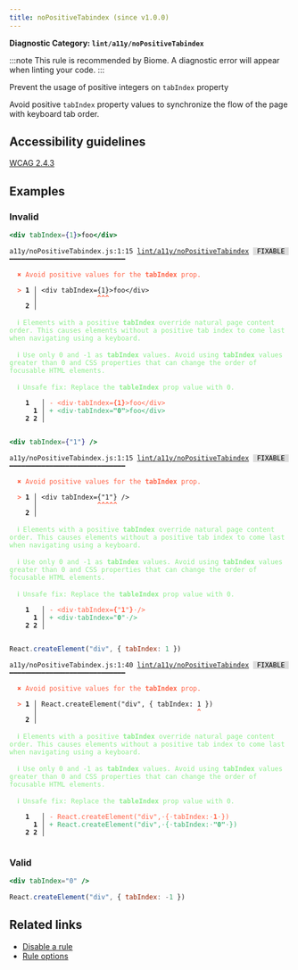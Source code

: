 ```yaml
---
title: noPositiveTabindex (since v1.0.0)
---
```


**Diagnostic Category: `lint/a11y/noPositiveTabindex`**

:::note
This rule is recommended by Biome. A diagnostic error will appear when linting your code.
:::

Prevent the usage of positive integers on `tabIndex` property

Avoid positive `tabIndex` property values to synchronize the flow of the page with keyboard tab order.

## Accessibility guidelines

[WCAG 2.4.3](https://www.w3.org/WAI/WCAG21/Understanding/focus-order)

## Examples

### Invalid

```jsx
<div tabIndex={1}>foo</div>
```

<pre class="language-text"><code class="language-text">a11y/noPositiveTabindex.js:1:15 <a href="https://biomejs.dev/linter/rules/no-positive-tabindex">lint/a11y/noPositiveTabindex</a> <span style="color: #000; background-color: #ddd;"> FIXABLE </span> ━━━━━━━━━━━━━━━━━━━━━━━━━━━━━

<strong><span style="color: Tomato;">  </span></strong><strong><span style="color: Tomato;">✖</span></strong> <span style="color: Tomato;">Avoid positive values for the </span><span style="color: Tomato;"><strong>tabIndex</strong></span><span style="color: Tomato;"> prop.</span>
  
<strong><span style="color: Tomato;">  </span></strong><strong><span style="color: Tomato;">&gt;</span></strong> <strong>1 │ </strong>&lt;div tabIndex={1}&gt;foo&lt;/div&gt;
   <strong>   │ </strong>              <strong><span style="color: Tomato;">^</span></strong><strong><span style="color: Tomato;">^</span></strong><strong><span style="color: Tomato;">^</span></strong>
    <strong>2 │ </strong>
  
<strong><span style="color: lightgreen;">  </span></strong><strong><span style="color: lightgreen;">ℹ</span></strong> <span style="color: lightgreen;">Elements with a positive </span><span style="color: lightgreen;"><strong>tabIndex</strong></span><span style="color: lightgreen;"> override natural page content order. This causes elements without a positive tab index to come last when navigating using a keyboard.</span>
  
<strong><span style="color: lightgreen;">  </span></strong><strong><span style="color: lightgreen;">ℹ</span></strong> <span style="color: lightgreen;">Use only 0 and -1 as </span><span style="color: lightgreen;"><strong>tabIndex</strong></span><span style="color: lightgreen;"> values. Avoid using </span><span style="color: lightgreen;"><strong>tabIndex</strong></span><span style="color: lightgreen;"> values greater than 0 and CSS properties that can change the order of focusable HTML elements.</span>
  
<strong><span style="color: lightgreen;">  </span></strong><strong><span style="color: lightgreen;">ℹ</span></strong> <span style="color: lightgreen;">Unsafe fix</span><span style="color: lightgreen;">: </span><span style="color: lightgreen;">Replace the </span><span style="color: lightgreen;"><strong>tableIndex</strong></span><span style="color: lightgreen;"> prop value with 0.</span>
  
    <strong>1</strong>  <strong> │ </strong><span style="color: Tomato;">-</span> <span style="color: Tomato;">&lt;</span><span style="color: Tomato;">d</span><span style="color: Tomato;">i</span><span style="color: Tomato;">v</span><span style="color: Tomato;"><span style="opacity: 0.8;">·</span></span><span style="color: Tomato;">t</span><span style="color: Tomato;">a</span><span style="color: Tomato;">b</span><span style="color: Tomato;">I</span><span style="color: Tomato;">n</span><span style="color: Tomato;">d</span><span style="color: Tomato;">e</span><span style="color: Tomato;">x</span><span style="color: Tomato;">=</span><span style="color: Tomato;"><strong>{</strong></span><span style="color: Tomato;"><strong>1</strong></span><span style="color: Tomato;"><strong>}</strong></span><span style="color: Tomato;">&gt;</span><span style="color: Tomato;">f</span><span style="color: Tomato;">o</span><span style="color: Tomato;">o</span><span style="color: Tomato;">&lt;</span><span style="color: Tomato;">/</span><span style="color: Tomato;">d</span><span style="color: Tomato;">i</span><span style="color: Tomato;">v</span><span style="color: Tomato;">&gt;</span>
      <strong>1</strong><strong> │ </strong><span style="color: MediumSeaGreen;">+</span> <span style="color: MediumSeaGreen;">&lt;</span><span style="color: MediumSeaGreen;">d</span><span style="color: MediumSeaGreen;">i</span><span style="color: MediumSeaGreen;">v</span><span style="color: MediumSeaGreen;"><span style="opacity: 0.8;">·</span></span><span style="color: MediumSeaGreen;">t</span><span style="color: MediumSeaGreen;">a</span><span style="color: MediumSeaGreen;">b</span><span style="color: MediumSeaGreen;">I</span><span style="color: MediumSeaGreen;">n</span><span style="color: MediumSeaGreen;">d</span><span style="color: MediumSeaGreen;">e</span><span style="color: MediumSeaGreen;">x</span><span style="color: MediumSeaGreen;">=</span><span style="color: MediumSeaGreen;"><strong>&quot;</strong></span><span style="color: MediumSeaGreen;"><strong>0</strong></span><span style="color: MediumSeaGreen;"><strong>&quot;</strong></span><span style="color: MediumSeaGreen;">&gt;</span><span style="color: MediumSeaGreen;">f</span><span style="color: MediumSeaGreen;">o</span><span style="color: MediumSeaGreen;">o</span><span style="color: MediumSeaGreen;">&lt;</span><span style="color: MediumSeaGreen;">/</span><span style="color: MediumSeaGreen;">d</span><span style="color: MediumSeaGreen;">i</span><span style="color: MediumSeaGreen;">v</span><span style="color: MediumSeaGreen;">&gt;</span>
    <strong>2</strong> <strong>2</strong><strong> │ </strong>  
  
</code></pre>

```jsx
<div tabIndex={"1"} />
```

<pre class="language-text"><code class="language-text">a11y/noPositiveTabindex.js:1:15 <a href="https://biomejs.dev/linter/rules/no-positive-tabindex">lint/a11y/noPositiveTabindex</a> <span style="color: #000; background-color: #ddd;"> FIXABLE </span> ━━━━━━━━━━━━━━━━━━━━━━━━━━━━━

<strong><span style="color: Tomato;">  </span></strong><strong><span style="color: Tomato;">✖</span></strong> <span style="color: Tomato;">Avoid positive values for the </span><span style="color: Tomato;"><strong>tabIndex</strong></span><span style="color: Tomato;"> prop.</span>
  
<strong><span style="color: Tomato;">  </span></strong><strong><span style="color: Tomato;">&gt;</span></strong> <strong>1 │ </strong>&lt;div tabIndex={&quot;1&quot;} /&gt;
   <strong>   │ </strong>              <strong><span style="color: Tomato;">^</span></strong><strong><span style="color: Tomato;">^</span></strong><strong><span style="color: Tomato;">^</span></strong><strong><span style="color: Tomato;">^</span></strong><strong><span style="color: Tomato;">^</span></strong>
    <strong>2 │ </strong>
  
<strong><span style="color: lightgreen;">  </span></strong><strong><span style="color: lightgreen;">ℹ</span></strong> <span style="color: lightgreen;">Elements with a positive </span><span style="color: lightgreen;"><strong>tabIndex</strong></span><span style="color: lightgreen;"> override natural page content order. This causes elements without a positive tab index to come last when navigating using a keyboard.</span>
  
<strong><span style="color: lightgreen;">  </span></strong><strong><span style="color: lightgreen;">ℹ</span></strong> <span style="color: lightgreen;">Use only 0 and -1 as </span><span style="color: lightgreen;"><strong>tabIndex</strong></span><span style="color: lightgreen;"> values. Avoid using </span><span style="color: lightgreen;"><strong>tabIndex</strong></span><span style="color: lightgreen;"> values greater than 0 and CSS properties that can change the order of focusable HTML elements.</span>
  
<strong><span style="color: lightgreen;">  </span></strong><strong><span style="color: lightgreen;">ℹ</span></strong> <span style="color: lightgreen;">Unsafe fix</span><span style="color: lightgreen;">: </span><span style="color: lightgreen;">Replace the </span><span style="color: lightgreen;"><strong>tableIndex</strong></span><span style="color: lightgreen;"> prop value with 0.</span>
  
    <strong>1</strong>  <strong> │ </strong><span style="color: Tomato;">-</span> <span style="color: Tomato;">&lt;</span><span style="color: Tomato;">d</span><span style="color: Tomato;">i</span><span style="color: Tomato;">v</span><span style="color: Tomato;"><span style="opacity: 0.8;">·</span></span><span style="color: Tomato;">t</span><span style="color: Tomato;">a</span><span style="color: Tomato;">b</span><span style="color: Tomato;">I</span><span style="color: Tomato;">n</span><span style="color: Tomato;">d</span><span style="color: Tomato;">e</span><span style="color: Tomato;">x</span><span style="color: Tomato;">=</span><span style="color: Tomato;"><strong>{</strong></span><span style="color: Tomato;">&quot;</span><span style="color: Tomato;"><strong>1</strong></span><span style="color: Tomato;">&quot;</span><span style="color: Tomato;"><strong>}</strong></span><span style="color: Tomato;"><span style="opacity: 0.8;">·</span></span><span style="color: Tomato;">/</span><span style="color: Tomato;">&gt;</span>
      <strong>1</strong><strong> │ </strong><span style="color: MediumSeaGreen;">+</span> <span style="color: MediumSeaGreen;">&lt;</span><span style="color: MediumSeaGreen;">d</span><span style="color: MediumSeaGreen;">i</span><span style="color: MediumSeaGreen;">v</span><span style="color: MediumSeaGreen;"><span style="opacity: 0.8;">·</span></span><span style="color: MediumSeaGreen;">t</span><span style="color: MediumSeaGreen;">a</span><span style="color: MediumSeaGreen;">b</span><span style="color: MediumSeaGreen;">I</span><span style="color: MediumSeaGreen;">n</span><span style="color: MediumSeaGreen;">d</span><span style="color: MediumSeaGreen;">e</span><span style="color: MediumSeaGreen;">x</span><span style="color: MediumSeaGreen;">=</span><span style="color: MediumSeaGreen;">&quot;</span><span style="color: MediumSeaGreen;"><strong>0</strong></span><span style="color: MediumSeaGreen;">&quot;</span><span style="color: MediumSeaGreen;"><span style="opacity: 0.8;">·</span></span><span style="color: MediumSeaGreen;">/</span><span style="color: MediumSeaGreen;">&gt;</span>
    <strong>2</strong> <strong>2</strong><strong> │ </strong>  
  
</code></pre>

```jsx
React.createElement("div", { tabIndex: 1 })
```

<pre class="language-text"><code class="language-text">a11y/noPositiveTabindex.js:1:40 <a href="https://biomejs.dev/linter/rules/no-positive-tabindex">lint/a11y/noPositiveTabindex</a> <span style="color: #000; background-color: #ddd;"> FIXABLE </span> ━━━━━━━━━━━━━━━━━━━━━━━━━━━━━

<strong><span style="color: Tomato;">  </span></strong><strong><span style="color: Tomato;">✖</span></strong> <span style="color: Tomato;">Avoid positive values for the </span><span style="color: Tomato;"><strong>tabIndex</strong></span><span style="color: Tomato;"> prop.</span>
  
<strong><span style="color: Tomato;">  </span></strong><strong><span style="color: Tomato;">&gt;</span></strong> <strong>1 │ </strong>React.createElement(&quot;div&quot;, { tabIndex: 1 })
   <strong>   │ </strong>                                       <strong><span style="color: Tomato;">^</span></strong>
    <strong>2 │ </strong>
  
<strong><span style="color: lightgreen;">  </span></strong><strong><span style="color: lightgreen;">ℹ</span></strong> <span style="color: lightgreen;">Elements with a positive </span><span style="color: lightgreen;"><strong>tabIndex</strong></span><span style="color: lightgreen;"> override natural page content order. This causes elements without a positive tab index to come last when navigating using a keyboard.</span>
  
<strong><span style="color: lightgreen;">  </span></strong><strong><span style="color: lightgreen;">ℹ</span></strong> <span style="color: lightgreen;">Use only 0 and -1 as </span><span style="color: lightgreen;"><strong>tabIndex</strong></span><span style="color: lightgreen;"> values. Avoid using </span><span style="color: lightgreen;"><strong>tabIndex</strong></span><span style="color: lightgreen;"> values greater than 0 and CSS properties that can change the order of focusable HTML elements.</span>
  
<strong><span style="color: lightgreen;">  </span></strong><strong><span style="color: lightgreen;">ℹ</span></strong> <span style="color: lightgreen;">Unsafe fix</span><span style="color: lightgreen;">: </span><span style="color: lightgreen;">Replace the </span><span style="color: lightgreen;"><strong>tableIndex</strong></span><span style="color: lightgreen;"> prop value with 0.</span>
  
    <strong>1</strong>  <strong> │ </strong><span style="color: Tomato;">-</span> <span style="color: Tomato;">R</span><span style="color: Tomato;">e</span><span style="color: Tomato;">a</span><span style="color: Tomato;">c</span><span style="color: Tomato;">t</span><span style="color: Tomato;">.</span><span style="color: Tomato;">c</span><span style="color: Tomato;">r</span><span style="color: Tomato;">e</span><span style="color: Tomato;">a</span><span style="color: Tomato;">t</span><span style="color: Tomato;">e</span><span style="color: Tomato;">E</span><span style="color: Tomato;">l</span><span style="color: Tomato;">e</span><span style="color: Tomato;">m</span><span style="color: Tomato;">e</span><span style="color: Tomato;">n</span><span style="color: Tomato;">t</span><span style="color: Tomato;">(</span><span style="color: Tomato;">&quot;</span><span style="color: Tomato;">d</span><span style="color: Tomato;">i</span><span style="color: Tomato;">v</span><span style="color: Tomato;">&quot;</span><span style="color: Tomato;">,</span><span style="color: Tomato;"><span style="opacity: 0.8;">·</span></span><span style="color: Tomato;">{</span><span style="color: Tomato;"><span style="opacity: 0.8;">·</span></span><span style="color: Tomato;">t</span><span style="color: Tomato;">a</span><span style="color: Tomato;">b</span><span style="color: Tomato;">I</span><span style="color: Tomato;">n</span><span style="color: Tomato;">d</span><span style="color: Tomato;">e</span><span style="color: Tomato;">x</span><span style="color: Tomato;">:</span><span style="color: Tomato;"><span style="opacity: 0.8;">·</span></span><span style="color: Tomato;"><strong>1</strong></span><span style="color: Tomato;"><span style="opacity: 0.8;">·</span></span><span style="color: Tomato;">}</span><span style="color: Tomato;">)</span>
      <strong>1</strong><strong> │ </strong><span style="color: MediumSeaGreen;">+</span> <span style="color: MediumSeaGreen;">R</span><span style="color: MediumSeaGreen;">e</span><span style="color: MediumSeaGreen;">a</span><span style="color: MediumSeaGreen;">c</span><span style="color: MediumSeaGreen;">t</span><span style="color: MediumSeaGreen;">.</span><span style="color: MediumSeaGreen;">c</span><span style="color: MediumSeaGreen;">r</span><span style="color: MediumSeaGreen;">e</span><span style="color: MediumSeaGreen;">a</span><span style="color: MediumSeaGreen;">t</span><span style="color: MediumSeaGreen;">e</span><span style="color: MediumSeaGreen;">E</span><span style="color: MediumSeaGreen;">l</span><span style="color: MediumSeaGreen;">e</span><span style="color: MediumSeaGreen;">m</span><span style="color: MediumSeaGreen;">e</span><span style="color: MediumSeaGreen;">n</span><span style="color: MediumSeaGreen;">t</span><span style="color: MediumSeaGreen;">(</span><span style="color: MediumSeaGreen;">&quot;</span><span style="color: MediumSeaGreen;">d</span><span style="color: MediumSeaGreen;">i</span><span style="color: MediumSeaGreen;">v</span><span style="color: MediumSeaGreen;">&quot;</span><span style="color: MediumSeaGreen;">,</span><span style="color: MediumSeaGreen;"><span style="opacity: 0.8;">·</span></span><span style="color: MediumSeaGreen;">{</span><span style="color: MediumSeaGreen;"><span style="opacity: 0.8;">·</span></span><span style="color: MediumSeaGreen;">t</span><span style="color: MediumSeaGreen;">a</span><span style="color: MediumSeaGreen;">b</span><span style="color: MediumSeaGreen;">I</span><span style="color: MediumSeaGreen;">n</span><span style="color: MediumSeaGreen;">d</span><span style="color: MediumSeaGreen;">e</span><span style="color: MediumSeaGreen;">x</span><span style="color: MediumSeaGreen;">:</span><span style="color: MediumSeaGreen;"><span style="opacity: 0.8;">·</span></span><span style="color: MediumSeaGreen;"><strong>&quot;</strong></span><span style="color: MediumSeaGreen;"><strong>0</strong></span><span style="color: MediumSeaGreen;"><strong>&quot;</strong></span><span style="color: MediumSeaGreen;"><span style="opacity: 0.8;">·</span></span><span style="color: MediumSeaGreen;">}</span><span style="color: MediumSeaGreen;">)</span>
    <strong>2</strong> <strong>2</strong><strong> │ </strong>  
  
</code></pre>

### Valid

```jsx
<div tabIndex="0" />
```

```jsx
React.createElement("div", { tabIndex: -1 })
```

## Related links

- [Disable a rule](/linter/#disable-a-lint-rule)
- [Rule options](/linter/#rule-options)
